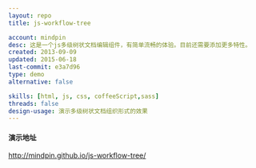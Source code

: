 ```yaml
---
layout: repo
title: js-workflow-tree

account: mindpin
desc: 这是一个js多级树状文档编辑组件，有简单流畅的体验。目前还需要添加更多特性。
created: 2013-09-09
updated: 2015-06-18
last-commit: e3a7d96
type: demo
alternative: false

skills: [html, js, css, coffeeScript,sass]
threads: false
design-usage: 演示多级树状文档组织形式的效果
---
```


#### 演示地址
http://mindpin.github.io/js-workflow-tree/
